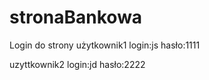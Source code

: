 # stronaBankowa
Login do strony 
użytkownik1 
login:js  hasło:1111

uzyttkownik2
login:jd  hasło:2222

